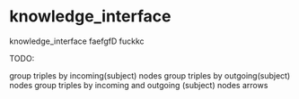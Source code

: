 # knowledge_interface
knowledge_interface
faefgfD
fuckkc

TODO:

group triples by incoming(subject) nodes
group triples by outgoing(subject) nodes
group triples by incoming and outgoing (subject) nodes
arrows